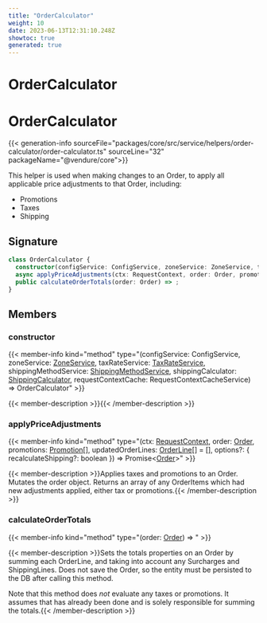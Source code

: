 ```yaml
---
title: "OrderCalculator"
weight: 10
date: 2023-06-13T12:31:10.248Z
showtoc: true
generated: true
---
```

<!-- This file was generated from the Vendure source. Do not modify. Instead, re-run the "docs:build" script -->

# OrderCalculator
<div class="symbol">


# OrderCalculator

{{< generation-info sourceFile="packages/core/src/service/helpers/order-calculator/order-calculator.ts" sourceLine="32" packageName="@vendure/core">}}

This helper is used when making changes to an Order, to apply all applicable price adjustments to that Order,
including:

- Promotions
- Taxes
- Shipping

## Signature

```TypeScript
class OrderCalculator {
  constructor(configService: ConfigService, zoneService: ZoneService, taxRateService: TaxRateService, shippingMethodService: ShippingMethodService, shippingCalculator: ShippingCalculator, requestContextCache: RequestContextCacheService)
  async applyPriceAdjustments(ctx: RequestContext, order: Order, promotions: Promotion[], updatedOrderLines: OrderLine[] = [], options?: { recalculateShipping?: boolean }) => Promise<Order>;
  public calculateOrderTotals(order: Order) => ;
}
```
## Members

### constructor

{{< member-info kind="method" type="(configService: ConfigService, zoneService: <a href='/typescript-api/services/zone-service#zoneservice'>ZoneService</a>, taxRateService: <a href='/typescript-api/services/tax-rate-service#taxrateservice'>TaxRateService</a>, shippingMethodService: <a href='/typescript-api/services/shipping-method-service#shippingmethodservice'>ShippingMethodService</a>, shippingCalculator: <a href='/typescript-api/shipping/shipping-calculator#shippingcalculator'>ShippingCalculator</a>, requestContextCache: RequestContextCacheService) => OrderCalculator"  >}}

{{< member-description >}}{{< /member-description >}}

### applyPriceAdjustments

{{< member-info kind="method" type="(ctx: <a href='/typescript-api/request/request-context#requestcontext'>RequestContext</a>, order: <a href='/typescript-api/entities/order#order'>Order</a>, promotions: <a href='/typescript-api/entities/promotion#promotion'>Promotion</a>[], updatedOrderLines: <a href='/typescript-api/entities/order-line#orderline'>OrderLine</a>[] = [], options?: { recalculateShipping?: boolean }) => Promise&#60;<a href='/typescript-api/entities/order#order'>Order</a>&#62;"  >}}

{{< member-description >}}Applies taxes and promotions to an Order. Mutates the order object.
Returns an array of any OrderItems which had new adjustments
applied, either tax or promotions.{{< /member-description >}}

### calculateOrderTotals

{{< member-info kind="method" type="(order: <a href='/typescript-api/entities/order#order'>Order</a>) => "  >}}

{{< member-description >}}Sets the totals properties on an Order by summing each OrderLine, and taking
into account any Surcharges and ShippingLines. Does not save the Order, so
the entity must be persisted to the DB after calling this method.

Note that this method does *not* evaluate any taxes or promotions. It assumes
that has already been done and is solely responsible for summing the
totals.{{< /member-description >}}


</div>

